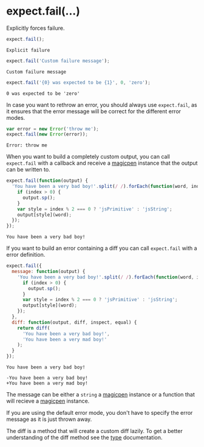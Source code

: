 # expect.fail(...)

Explicitly forces failure.

```js
expect.fail();
```

```output
Explicit failure
```

```js
expect.fail('Custom failure message');
```

```output
Custom failure message
```

```js
expect.fail('{0} was expected to be {1}', 0, 'zero');
```

```output
0 was expected to be 'zero'
```

In case you want to rethrow an error, you should always use
`expect.fail`, as it ensures that the error message will be correct
for the different error modes.

```js
var error = new Error('throw me');
expect.fail(new Error(error));
```

```output
Error: throw me
```

When you want to build a completely custom output, you can call
`expect.fail` with a callback and receive a
[magicpen](https://github.com/sunesimonsen/magicpen) instance that the
output can be written to.

```js
expect.fail(function(output) {
  'You have been a very bad boy!'.split(/ /).forEach(function(word, index) {
    if (index > 0) {
      output.sp();
    }
    var style = index % 2 === 0 ? 'jsPrimitive' : 'jsString';
    output[style](word);
  });
});
```

```output
You have been a very bad boy!
```

If you want to build an error containing a diff you can call
`expect.fail` with a error definition.

```js
expect.fail({
  message: function(output) {
    'You have been a very bad boy!'.split(/ /).forEach(function(word, index) {
      if (index > 0) {
        output.sp();
      }
      var style = index % 2 === 0 ? 'jsPrimitive' : 'jsString';
      output[style](word);
    });
  },
  diff: function(output, diff, inspect, equal) {
    return diff(
      'You have been a very bad boy!',
      'You have been a very mad boy!'
    );
  }
});
```

```output
You have been a very bad boy!

-You have been a very bad boy!
+You have been a very mad boy!
```

The message can be either a `string` a
[magicpen](https://github.com/sunesimonsen/magicpen) instance or a
function that will recieve a
[magicpen](https://github.com/sunesimonsen/magicpen) instance.

If you are using the default error mode, you don't have to specify the
error message as it is just thrown away.

The diff is a method that will create a custom diff lazily. To get a
better understanding of the diff method see the [type](/api/addType)
documentation.
